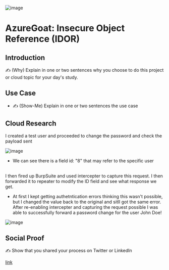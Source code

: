 
![image](https://github.com/ericrihm/100DaysOfCloud/assets/19367455/7fdaee70-3511-4f4d-a636-8cbcfd03bc5b)


# AzureGoat: Insecure Object Reference (IDOR)

## Introduction

✍️ (Why) Explain in one or two sentences why you choose to do this project or cloud topic for your day's study.

## Use Case

- ✍️ (Show-Me) Explain in one or two sentences the use case

## Cloud Research
I created a test user and proceeded to change the password and check the payload sent

![image](https://github.com/ericrihm/100DaysOfCloud/assets/19367455/0b8725fc-fc90-4ab7-ac09-a023f34181ee)

- We can see there is a field id: "8" that may refer to the specific user

<br>I then fired up BurpSuite and used intercepter to capture this request. I then forwarded it to repeater to modify the ID field and see what response we get.
- At first I kept getting authetntication errors thinking this wasn't possible, but I changed the value back to the original and sitll got the same error.
After re-enabling intercepter and capturing the request possible I was able to successfully forward a password change for the user John Doe!

![image](https://github.com/ericrihm/100DaysOfCloud/assets/19367455/9c0171f0-ec1d-4fad-b0ff-69df60059a65)


## Social Proof

✍️ Show that you shared your process on Twitter or LinkedIn

[link](link)
